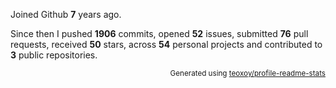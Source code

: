 Joined Github **7** years ago.

Since then I pushed **1906** commits, opened **52** issues, submitted **76** pull requests, received **50** stars, across **54** personal projects and contributed to **3** public repositories.

<p align="right"><sub>Generated using <a href="https://github.com/marketplace/actions/profile-readme-stats">teoxoy/profile-readme-stats</a></sub></p>
